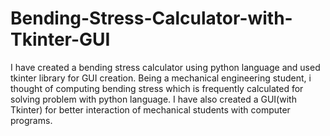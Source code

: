 # Bending-Stress-Calculator-with-Tkinter-GUI
I have created a bending stress calculator using python language and used tkinter library for GUI creation.
Being a mechanical engineering student, i thought of computing bending stress which is frequently calculated for solving problem with python language.
I have also created a GUI(with Tkinter) for better interaction of mechanical students with computer programs. 
